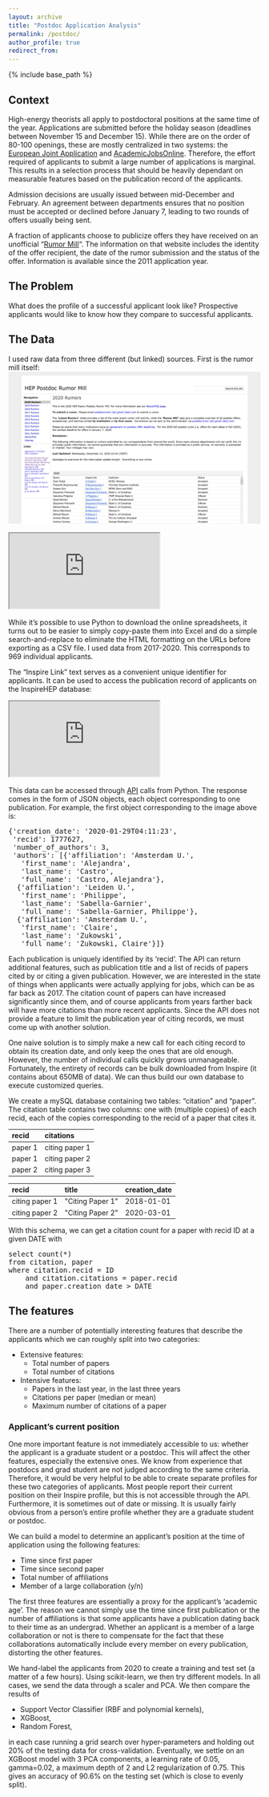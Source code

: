 ```yaml
---
layout: archive
title: "Postdoc Application Analysis"
permalink: /postdoc/
author_profile: true
redirect_from:
---
```


{% include base_path %}

## Context 
High-energy theorists all apply to postdoctoral positions at the same time of the year. Applications are submitted before the holiday season (deadlines between November 15 and December 15). While there are on the order of 80-100 openings, these are mostly centralized in two systems: the [European Joint Application](https://itf.fys.kuleuven.be/postdoc-application/) and [AcademicJobsOnline](https://academicjobsonline.org/ajo). Therefore, the effort required of applicants to submit a large number of applications is marginal. This results in a selection process that should be heavily dependant on measurable features based on the publication record of the applicants.

Admission decisions are usually issued between mid-December and February. An agreement between departments ensures that no position must be accepted or declined before January 7, leading to two rounds of offers usually being sent.

A fraction of applicants choose to publicize offers they have received on an unofficial “[Rumor Mill](https://sites.google.com/site/postdocrumor/)“. The information on that website includes the identity of the offer recipient, the date of the rumor submission and the status of the offer. Information is available since the 2011 application year.

## The Problem

What does the profile of a successful applicant look like? Prospective applicants would like to know how they compare to successful applicants. 

## The Data

I used raw data from three different (but linked) sources. First is the rumor mill itself:
<br/><img src='/images/rumormill.jpg'>

<iframe src="https://psabellagarnier.github.io/heprumors/"></iframe>

While it’s possible to use Python to download the online spreadsheets, it turns out to be easier to simply copy-paste them into Excel and do a simple search-and-replace to eliminate the HTML formatting on the URLs before exporting as a CSV file. I used data from 2017-2020. This corresponds to 969 individual applicants.

The “Inspire Link” text serves as a convenient unique identifier for applicants. It can be used to access the publication record of applicants on the InspireHEP database:

<iframe src="https://psabellagarnier.github.io/inspire/"></iframe>

This data can be accessed through [API](http://old.inspirehep.net/info/hep/api) calls from Python. The response comes in the form of JSON objects, each object corresponding to one publication. For example, the first object corresponding to the image above is:
<pre>
{'creation_date': '2020-01-29T04:11:23',
 'recid': 1777627,
 'number_of_authors': 3,
 'authors': [{'affiliation': 'Amsterdam U.',
   'first_name': 'Alejandra',
   'last_name': 'Castro',
   'full_name': 'Castro, Alejandra'},
  {'affiliation': 'Leiden U.',
   'first_name': 'Philippe',
   'last_name': 'Sabella-Garnier',
   'full_name': 'Sabella-Garnier, Philippe'},
  {'affiliation': 'Amsterdam U.',
   'first_name': 'Claire',
   'last_name': 'Zukowski',
   'full_name': 'Zukowski, Claire'}]}
</pre>

Each publication is uniquely identified by its ‘recid’. The API can return additional features, such as publication title and a list of recids of papers cited by or citing a given publication. However, we are interested in the state of things when applicants were actually applying for jobs, which can be as far back as 2017. The citation count of papers can have increased significantly since them, and of course applicants from years farther back will have more citations than more recent applicants. Since the API does not provide a feature to limit the publication year of citing records, we must come up with another solution.

One naive solution is to simply make a new call for each citing record to obtain its creation date, and only keep the ones that are old enough. However, the number of individual calls quickly grows unmanageable. Fortunately, the entirety of records can be bulk downloaded from Inspire (it contains about 650MB of data). We can thus build our own database to execute customized queries.

We create a mySQL database containing two tables: “citation” and “paper”. The citation table contains two columns: one with (multiple copies) of each recid, each of the copies corresponding to the recid of a paper that cites it. 

| recid   | citations      |
|:--------|:-------------- |
| paper 1 | citing paper 1 |
| paper 1 | citing paper 2 |
| paper 2 | citing paper 3 |


| recid          | title            | creation_date |
|:---------------|:---------------- |:--------------|
| citing paper 1 | "Citing Paper 1" | 2018-01-01    |
| citing paper 2 | "Citing Paper 2" | 2020-03-01    |

With this schema, we can get a citation count for a paper with recid ID at a given DATE with

<pre>
select count(*)
from citation, paper
where citation.recid = ID
    and citation.citations = paper.recid
    and paper.creation_date &gt; DATE
</pre>

## The features

There are a number of potentially interesting features that describe the applicants which we can roughly split into two categories:

* Extensive features:
    * Total number of papers
    * Total number of citations
* Intensive features:
    * Papers in the last year, in the last three years
    * Citations per paper (median or mean)
    * Maximum number of citations of a paper

### Applicant’s current position

One more important feature is not immediately accessible to us: whether the applicant is a graduate student or a postdoc. This will affect the other features, especially the extensive ones. We know from experience that postdocs and grad student are not judged according to the same criteria. Therefore, it would be very helpful to be able to create separate profiles for these two categories of applicants. Most people report their current position on their Inspire profile, but this is not accessible through the API. Furthermore, it is sometimes out of date or missing. It is usually fairly obvious from a person’s entire profile whether they are a graduate student or postdoc.

We can build a model to determine an applicant’s position at the time of application using the following features:

* Time since first paper
* Time since second paper
* Total number of affiliations
* Member of a large collaboration (y/n)

The first three features are essentially a proxy for the applicant’s ‘academic age’. The reason we cannot simply use the time since first publication or the number of affiliations is that some applicants have a publication dating back to their time as an undergrad. Whether an applicant is a member of a large collaboration or not is there to compensate for the fact that these collaborations automatically include every member on every publication, distorting the other features.

We hand-label the applicants from 2020 to create a training and test set (a matter of a few hours). Using scikit-learn, we then try different models. In all cases, we send the data through a scaler and PCA. We then compare the results of

* Support Vector Classifier (RBF and polynomial kernels),
* XGBoost,
* Random Forest,

in each case running a grid search over hyper-parameters and holding out 20% of the testing data for cross-validation. Eventually, we settle on an XGBoost model with 3 PCA components, a learning rate of 0.05, gamma=0.02, a maximum depth of 2 and L2 regularization of 0.75. This gives an accuracy of 90.6% on the testing set (which is close to evenly split).
